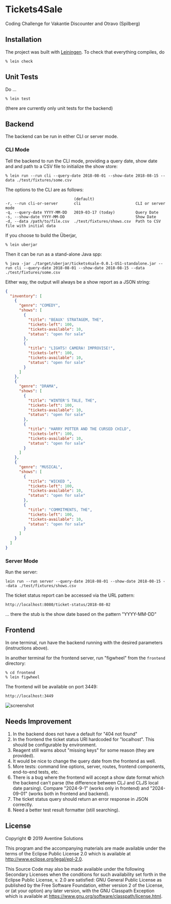 # Tickets4Sale

Coding Challenge for Vakantie Discounter and Otravo (Spilberg)

## Installation

The project was built with [Leiningen](https://leiningen.org/).
To check that everything compiles, do
```shell
% lein check
```

## Unit Tests

Do ...
```shell
% lein test
```
(there are currently only unit tests for the backend)

## Backend
The backend can be run in either CLI or server mode.

### CLI Mode
Tell the backend to run the CLI mode, providing a query date, show date and 
and path to a CSV file to initialize the show store:

```shell
% lein run --run cli --query-date 2018-08-01 --show-date 2018-08-15 --data ./test/fixtures/some.csv
```
The options to the CLI are as follows:
```
                              (default)
-r, --run cli-or-server       cli                        CLI or server mode
-q, --query-date YYYY-MM-DD   2019-03-17 (today)         Query Date
-s, --show-date YYYY-MM-DD                               Show Date
-d, --data /path/to/file.csv  ./test/fixtures/shows.csv  Path to CSV file with initial data
```

If you choose to build the Überjar,
```shell
% lein uberjar
```

Then it can be run as a stand-alone Java spp:
```shell
% java -jar ./target/uberjar/tickets4sale-0.0.1-US1-standalone.jar --run cli --query-date 2018-08-01 --show-date 2018-08-15 --data ./test/fixtures/some.csv
```

Either way, the output will always be a show report as a JSON string:
```json
{
  "inventory": [
    {
      "genre": "COMEDY",
      "shows": [
        {
          "title": "BEAUX' STRATAGEM, THE",
          "tickets-left": 100,
          "tickets-available": 10,
          "status": "open for sale"
        },
        {
          "title": "LIGHTS! CAMERA! IMPROVISE!",
          "tickets-left": 100,
          "tickets-available": 10,
          "status": "open for sale"
        }
      ]
    },
    {
      "genre": "DRAMA",
      "shows": [
        {
          "title": "WINTER'S TALE, THE",
          "tickets-left": 100,
          "tickets-available": 10,
          "status": "open for sale"
        },
        {
          "title": "HARRY POTTER AND THE CURSED CHILD",
          "tickets-left": 100,
          "tickets-available": 10,
          "status": "open for sale"
        }
      ]
    },
    {
      "genre": "MUSICAL",
      "shows": [
        {
          "title": "WICKED ",
          "tickets-left": 100,
          "tickets-available": 10,
          "status": "open for sale"
        },
        {
          "title": "COMMITMENTS, THE",
          "tickets-left": 100,
          "tickets-available": 10,
          "status": "open for sale"
        }
      ]
    }
  ]
}

```

### Server Mode

Run the server:
```shell
lein run --run server --query-date 2018-08-01 --show-date 2018-08-15 --data ./test/fixtures/shows.csv
```

The ticket status report can be accessed via the URL pattern:
```
http://localhost:8080/ticket-status/2018-08-02
```
... there the stub is the show date based on the pattern "YYYY-MM-DD"

## Frontend

In one terminal, run have the backend running with the desired parameters (instructions
above).

In another terminal for the frontend server, run "figwheel" from the `frontend`
directory:
```shell
% cd frontend
% lein figwheel
```

The frontend will be available on port 3449:
```shell
http://localhost:3449
```

![screenshot](https://gitlab.com/aventinesolutions/tickets4sale/raw/master/doc/screenshot-VakantieDiscounter-US2frontend(0).png?inline=false)

## Needs Improvement
1. In the backend does not have a default for "404 not found"
2. In the frontend the ticket status URI hardcoded for "localhost". This should
   be configurable by environment.
3. Reagent still warns about "missing keys" for some reason (they are provided).
4. It would be nice to change the query date from the frontend as well.
5. More tests: command line options, server, routes, frontend components, end-to-end tests, etc.
6. There is a bug where the frontend will accept a show date format which the backend can't parse
   (the difference between CLJ and CLJS local date parsing). Compare "2024-9-1" (works only in frontend)
   and "2024-09-01" (works both in frontend and backend).
7. The ticket status query should return an error response in JSON correctly.
8.  Need a better test result formatter (still searching).


## License

Copyright © 2019 Aventine Solutions

This program and the accompanying materials are made available under the
terms of the Eclipse Public License 2.0 which is available at
http://www.eclipse.org/legal/epl-2.0.

This Source Code may also be made available under the following Secondary
Licenses when the conditions for such availability set forth in the Eclipse
Public License, v. 2.0 are satisfied: GNU General Public License as published by
the Free Software Foundation, either version 2 of the License, or (at your
option) any later version, with the GNU Classpath Exception which is available
at https://www.gnu.org/software/classpath/license.html.
